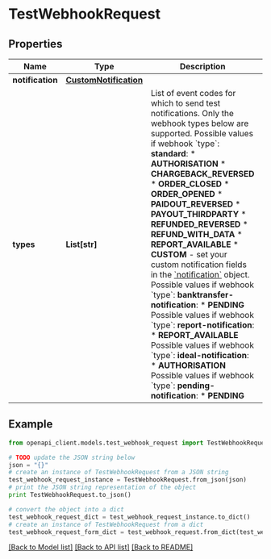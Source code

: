# TestWebhookRequest


## Properties
Name | Type | Description | Notes
------------ | ------------- | ------------- | -------------
**notification** | [**CustomNotification**](CustomNotification.md) |  | [optional] 
**types** | **List[str]** | List of event codes for which to send test notifications. Only the webhook types below are supported.   Possible values if webhook &#x60;type&#x60;: **standard**:  * **AUTHORISATION** * **CHARGEBACK_REVERSED** * **ORDER_CLOSED** * **ORDER_OPENED** * **PAIDOUT_REVERSED** * **PAYOUT_THIRDPARTY** * **REFUNDED_REVERSED** * **REFUND_WITH_DATA** * **REPORT_AVAILABLE** * **CUSTOM** - set your custom notification fields in the [&#x60;notification&#x60;](https://docs.adyen.com/api-explorer/#/ManagementService/v1/post/companies/{companyId}/webhooks/{webhookId}/test__reqParam_notification) object.  Possible values if webhook &#x60;type&#x60;: **banktransfer-notification**:  * **PENDING**  Possible values if webhook &#x60;type&#x60;: **report-notification**:  * **REPORT_AVAILABLE**  Possible values if webhook &#x60;type&#x60;: **ideal-notification**:  * **AUTHORISATION**  Possible values if webhook &#x60;type&#x60;: **pending-notification**:  * **PENDING**  | [optional] 

## Example

```python
from openapi_client.models.test_webhook_request import TestWebhookRequest

# TODO update the JSON string below
json = "{}"
# create an instance of TestWebhookRequest from a JSON string
test_webhook_request_instance = TestWebhookRequest.from_json(json)
# print the JSON string representation of the object
print TestWebhookRequest.to_json()

# convert the object into a dict
test_webhook_request_dict = test_webhook_request_instance.to_dict()
# create an instance of TestWebhookRequest from a dict
test_webhook_request_form_dict = test_webhook_request.from_dict(test_webhook_request_dict)
```
[[Back to Model list]](../README.md#documentation-for-models) [[Back to API list]](../README.md#documentation-for-api-endpoints) [[Back to README]](../README.md)


